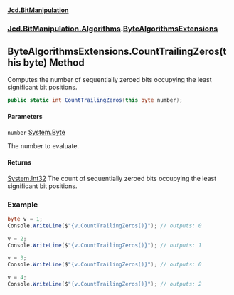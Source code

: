 #### [Jcd.BitManipulation](index.md 'index')

### [Jcd.BitManipulation.Algorithms](Jcd.BitManipulation.Algorithms 'Jcd.BitManipulation.Algorithms').[ByteAlgorithmsExtensions](Jcd.BitManipulation.Algorithms.ByteAlgorithmsExtensions 'Jcd.BitManipulation.Algorithms.ByteAlgorithmsExtensions')

## ByteAlgorithmsExtensions.CountTrailingZeros(this byte) Method

Computes the number of sequentially zeroed bits occupying the
least significant bit positions.

```csharp
public static int CountTrailingZeros(this byte number);
```

#### Parameters

<a name='Jcd.BitManipulation.Algorithms.ByteAlgorithmsExtensions.CountTrailingZeros(thisbyte).number'></a>

`number` [System.Byte](https://docs.microsoft.com/en-us/dotnet/api/System.Byte 'System.Byte')

The number to evaluate.

#### Returns

[System.Int32](https://docs.microsoft.com/en-us/dotnet/api/System.Int32 'System.Int32')
The count of sequentially zeroed bits occupying the least significant bit positions.

### Example

```csharp
byte v = 1;
Console.WriteLine($"{v.CountTrailingZeros()}"); // outputs: 0

v = 2;
Console.WriteLine($"{v.CountTrailingZeros()}"); // outputs: 1

v = 3;
Console.WriteLine($"{v.CountTrailingZeros()}"); // outputs: 0

v = 4;
Console.WriteLine($"{v.CountTrailingZeros()}"); // outputs: 2
```